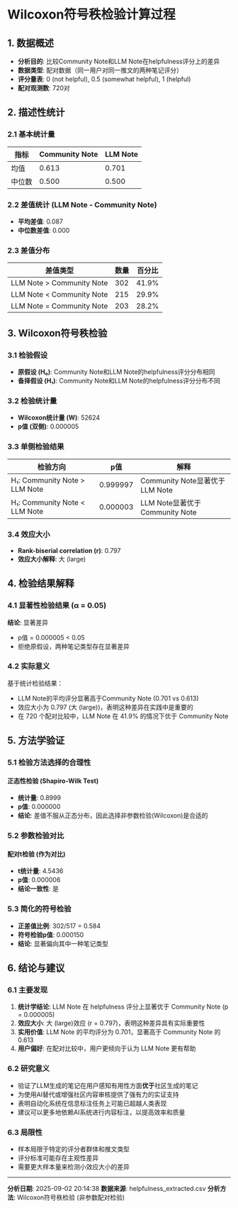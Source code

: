 # Wilcoxon符号秩检验计算过程

## 1. 数据概述

- **分析目的**: 比较Community Note和LLM Note在helpfulness评分上的差异
- **数据类型**: 配对数据（同一用户对同一推文的两种笔记评分）
- **评分量表**: 0 (not helpful), 0.5 (somewhat helpful), 1 (helpful)
- **配对观测数**: 720对

## 2. 描述性统计

### 2.1 基本统计量

| 指标 | Community Note | LLM Note |
|------|----------------|----------|
| 均值 | 0.613 | 0.701 |
| 中位数 | 0.500 | 0.500 |

### 2.2 差值统计 (LLM Note - Community Note)

- **平均差值**: 0.087
- **中位数差值**: 0.000

### 2.3 差值分布

| 差值类型 | 数量 | 百分比 |
|----------|------|--------|
| LLM Note > Community Note | 302 | 41.9% |
| LLM Note < Community Note | 215 | 29.9% |
| LLM Note = Community Note | 203 | 28.2% |

## 3. Wilcoxon符号秩检验

### 3.1 检验假设

- **原假设 (H₀)**: Community Note和LLM Note的helpfulness评分分布相同
- **备择假设 (H₁)**: Community Note和LLM Note的helpfulness评分分布不同

### 3.2 检验统计量

- **Wilcoxon统计量 (W)**: 52624
- **p值 (双侧)**: 0.000005

### 3.3 单侧检验结果

| 检验方向 | p值 | 解释 |
|----------|-----|------|
| H₁: Community Note > LLM Note | 0.999997 | Community Note显著优于LLM Note |
| H₁: Community Note < LLM Note | 0.000003 | LLM Note显著优于Community Note |

### 3.4 效应大小

- **Rank-biserial correlation (r)**: 0.797
- **效应大小解释**: 大 (large)

## 4. 检验结果解释

### 4.1 显著性检验结果 (α = 0.05)

**结论**: 显著差异

- p值 = 0.000005 < 0.05
- 拒绝原假设，两种笔记类型存在显著差异

### 4.2 实际意义

基于统计检验结果：
- LLM Note的平均评分显著高于Community Note (0.701 vs 0.613)
- 效应大小为 0.797 (大 (large))，表明这种差异在实践中是重要的
- 在 720 个配对比较中，LLM Note 在 41.9% 的情况下优于 Community Note

## 5. 方法学验证

### 5.1 检验方法选择的合理性

#### 正态性检验 (Shapiro-Wilk Test)
- **统计量**: 0.8999
- **p值**: 0.000000
- **结论**: 差值不服从正态分布，因此选择非参数检验(Wilcoxon)是合适的

### 5.2 参数检验对比

#### 配对t检验 (作为对比)
- **t统计量**: 4.5436
- **p值**: 0.000006
- **结论一致性**: 是

### 5.3 简化的符号检验

- **正差值比例**: 302/517 = 0.584
- **符号检验p值**: 0.000150
- **结论**: 显著偏向其中一种笔记类型

## 6. 结论与建议

### 6.1 主要发现
1. **统计学结论**: LLM Note 在 helpfulness 评分上显著优于 Community Note (p = 0.000005)
2. **效应大小**: 大 (large)效应 (r = 0.797)，表明这种差异具有实际重要性
3. **实用价值**: LLM Note 的平均评分为 0.701，显著高于 Community Note 的 0.613
4. **用户偏好**: 在配对比较中，用户更倾向于认为 LLM Note 更有帮助

### 6.2 研究意义
- 验证了LLM生成的笔记在用户感知有用性方面**优于**社区生成的笔记
- 为使用AI替代或增强社区内容审核提供了强有力的实证支持
- 表明自动化系统在信息标注任务上可能已超越人类表现
- 建议可以更多地依赖AI系统进行内容标注，以提高效率和质量

### 6.3 局限性

- 样本局限于特定的评分者群体和推文类型
- 评分标准可能存在主观性差异
- 需要更大样本量来检测小效应大小的差异

---

**分析日期**: 2025-09-02 20:14:38
**数据来源**: helpfulness_extracted.csv
**分析方法**: Wilcoxon符号秩检验 (非参数配对检验)
